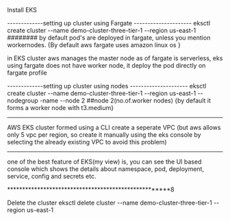 Install EKS

-------------setting up cluster using Fargate ---------------------
eksctl create cluster --name demo-cluster-three-tier-1 --region us-east-1   ######## by default pod's are deployed in fargate, unless you mention workernodes.
        {By default aws fargate uses amazon linux os }

in EKS cluster aws manages the master node
as of fargate is serverless, eks using fargate does not have worker node, it deploy the pod directly on fargate profile

-------------setting up cluster using nodes ---------------------
eksctl create cluster --name demo-cluster-three-tier-1 --region us-east-1 --nodegroup -name <workergroup name> --node 2   ##node 2(no.of.worker nodes)
            {by default it forms a worker node with t3.medium}


-------------------------------------------------------------------------------------------------------------------------------------------------------------------------------
AWS EKS cluster formed using a CLI  create a seperate VPC (but aws allows only 5 vpc per region, so create it manually using the eks console by selecting the already existing VPC to avoid this problem) 


********************************************************************************
one of the best feature of EKS(my view) is, you can see the UI based console which shows the details about namespace, pod, deployment, service, config and secrets etc.

*****************************************************8
            
Delete the cluster
eksctl delete cluster --name demo-cluster-three-tier-1 --region us-east-1
